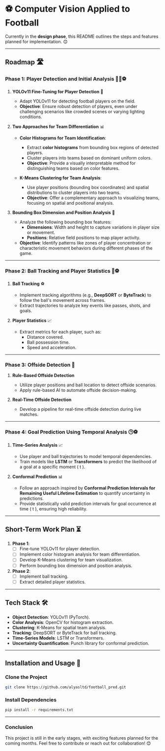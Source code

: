 # ⚽️ Computer Vision Applied to Football

Currently in the **design phase**, this README outlines the steps and features planned for implementation. 😊

---

## **Roadmap** 🛣️

### **Phase 1: Player Detection and Initial Analysis** 🏃‍♂️⚽️

1. **YOLOv11 Fine-Tuning for Player Detection** 🎯
   - Adapt YOLOv11 for detecting football players on the field.
   - **Objective**: Ensure robust detection of players, even under challenging scenarios like crowded scenes or varying lighting conditions.

2. **Two Approaches for Team Differentiation** 📊
   - **Color Histograms for Team Identification**:
     - Extract **color histograms** from bounding box regions of detected players.
     - Cluster players into teams based on dominant uniform colors.
     - **Objective**: Provide a visually interpretable method for distinguishing teams based on color features.

   - **K-Means Clustering for Team Analysis**:
     - Use player positions (bounding box coordinates) and spatial distributions to cluster players into two teams.
     - **Objective**: Offer a complementary approach to visualizing teams, focusing on spatial and positional analysis.

3. **Bounding Box Dimension and Position Analysis** 📏
   - Analyze the following bounding box features:
     - **Dimensions**: Width and height to capture variations in player size or movement.
     - **Positions**: Relative field positions to map player activity.
   - **Objective**: Identify patterns like zones of player concentration or characteristic movement behaviors during different phases of the game.

---

### **Phase 2: Ball Tracking and Player Statistics** 🎥⚽

1. **Ball Tracking** ⚽
   - Implement tracking algorithms (e.g., **DeepSORT** or **ByteTrack**) to follow the ball's movement across frames.
   - Extract trajectories to analyze key events like passes, shots, and goals.

2. **Player Statistics** 📈
   - Extract metrics for each player, such as:
     - Distance covered.
     - Ball possession time.
     - Speed and acceleration.

---

### **Phase 3: Offside Detection** 🚩

1. **Rule-Based Offside Detection**
   - Utilize player positions and ball location to detect offside scenarios.
   - Apply rule-based AI to automate offside decision-making.

2. **Real-Time Offside Detection**
   - Develop a pipeline for real-time offside detection during live matches.

---

### **Phase 4: Goal Prediction Using Temporal Analysis** 🕒⚽

1. **Time-Series Analysis** 📈
   - Use player and ball trajectories to model temporal dependencies.
   - Train models like **LSTM** or **Transformers** to predict the likelihood of a goal at a specific moment \( t \).

2. **Conformal Prediction** 📊
   - Follow an approach inspired by **Conformal Prediction Intervals for Remaining Useful Lifetime Estimation** to quantify uncertainty in predictions.
   - Provide statistically valid prediction intervals for goal occurrence at time \( t \), ensuring high reliability.

---

## **Short-Term Work Plan** ⏳

1. **Phase 1**:
   - [ ] Fine-tune YOLOv11 for player detection.
   - [ ] Implement color histogram analysis for team differentiation.
   - [ ] Develop K-Means clustering for team visualization.
   - [ ] Perform bounding box dimension and position analysis.

2. **Phase 2**:
   - [ ] Implement ball tracking.
   - [ ] Extract detailed player statistics.

---

## **Tech Stack** 🛠️

- **Object Detection**: YOLOv11 (PyTorch).
- **Color Analysis**: OpenCV for histogram extraction.
- **Clustering**: K-Means for spatial team analysis.
- **Tracking**: DeepSORT or ByteTrack for ball tracking.
- **Time-Series Models**: LSTM or Transformers.
- **Uncertainty Quantification**: Punch library for conformal prediction.

---

## **Installation and Usage** 🚀

### **Clone the Project**
```bash
git clone https://github.com/alyasltd/football_pred.git
```

### **Install Dependencies**
```bash
pip install -r requirements.txt
```

---

### **Conclusion**
This project is still in the early stages, with exciting features planned for the coming months. Feel free to contribute or reach out for collaboration! 😊
